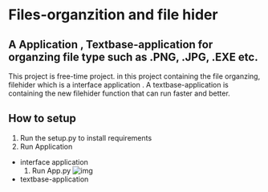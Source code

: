 # Files-organzition and file hider
## A Application , Textbase-application for organzing file type such as .PNG, .JPG, .EXE etc.

This project is free-time project.
in this project containing the file organzing, filehider which is a interface application . A textbase-application is containing the new filehider function that can run faster and better.

##  How to setup
1. Run the setup.py to install requirements
2. Run Application
 * interface application
   1. Run App.py
      ![img](https://ibb.co/X7JS8nm][img]https://i.ibb.co/X7JS8nm/Screenshot-2024-06-20-000816.png)
 * textbase-application


